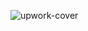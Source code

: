![upwork-cover](https://github.com/uneidev/.github/assets/17360543/a31b6f39-0084-4621-99fb-bcb724479372)

